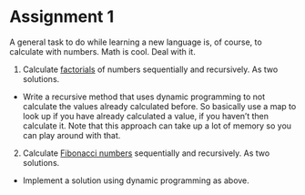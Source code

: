 Assignment 1
============

A general task to do while learning a new language is, of course, to calculate with numbers. Math is cool. Deal with it.

1. Calculate [factorials](https://en.wikipedia.org/wiki/Factorial) of numbers sequentially and recursively. As two solutions.
 * Write a recursive method that uses dynamic programming to not calculate the values already calculated before. So basically use a map to look up if you have already calculated a value, if you haven’t then calculate it. Note that this approach can take up a lot of memory so you can play around with that.
2. Calculate [Fibonacci numbers](https://en.wikipedia.org/wiki/Fibonacci_number) sequentially and recursively. As two solutions.
 * Implement a solution using dynamic programming as above.